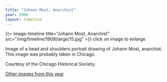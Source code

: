 ```yaml
---
title: "Johann Most, Anarchist"
year: 1908
layout: timeline
---
```


{{< image-timeline title="Johann Most, Anarchist" src="/img/timeline/1908/large/15.jpg" >}}
click on image to enlarge

Image of a head and shoulders portrait drawing of Johann Most, anarchist. This image was probably taken in Chicago. 

Courtesy of the Chicago Historical Society.

[Other images from this year](/historical/timeline/1908)